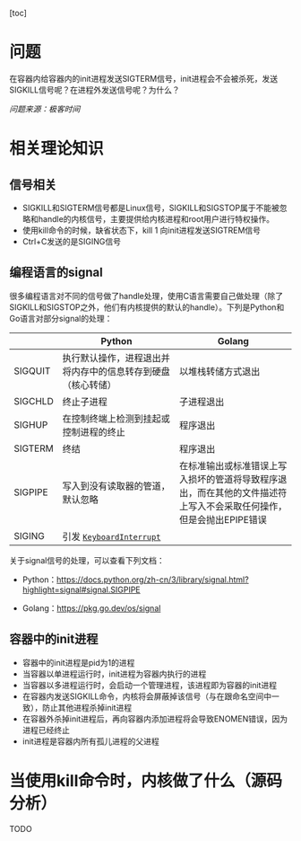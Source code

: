 [toc]

# 问题

在容器内给容器内的init进程发送SIGTERM信号，init进程会不会被杀死，发送SIGKILL信号呢？在进程外发送信号呢？为什么？

*问题来源：极客时间*

# 相关理论知识

## 信号相关

- SIGKILL和SIGTERM信号都是Linux信号，SIGKILL和SIGSTOP属于不能被忽略和handle的内核信号，主要提供给内核进程和root用户进行特权操作。
- 使用kill命令的时候，缺省状态下，kill 1 向init进程发送SIGTREM信号
- Ctrl+C发送的是SIGING信号

## 编程语言的signal

很多编程语言对不同的信号做了handle处理，使用C语言需要自己做处理（除了SIGKILL和SIGSTOP之外，他们有内核提供的默认的handle）。下列是Python和Go语言对部分signal的处理：

|         | Python                                                       | Golang                                                       |
| ------- | ------------------------------------------------------------ | ------------------------------------------------------------ |
| SIGQUIT | 执行默认操作，进程退出并将内存中的信息转存到硬盘（核心转储） | 以堆栈转储方式退出                                           |
| SIGCHLD | 终止子进程                                                   | 子进程退出                                                   |
| SIGHUP  | 在控制终端上检测到挂起或控制进程的终止                       | 程序退出                                                     |
| SIGTERM | 终结                                                         | 程序退出                                                     |
| SIGPIPE | 写入到没有读取器的管道，默认忽略                             | 在标准输出或标准错误上写入损坏的管道将导致程序退出，而在其他的文件描述符上写入不会采取任何操作，但是会抛出EPIPE错误 |
| SIGING  | 引发 [`KeyboardInterrupt`](https://docs.python.org/zh-cn/3/library/exceptions.html#KeyboardInterrupt) |                                                              |

关于signal信号的处理，可以查看下列文档：

- Python：https://docs.python.org/zh-cn/3/library/signal.html?highlight=signal#signal.SIGPIPE

- Golang：https://pkg.go.dev/os/signal

## 容器中的init进程

- 容器中的init进程是pid为1的进程
- 当容器以单进程运行时，init进程为容器内执行的进程
- 当容器以多进程运行时，会启动一个管理进程，该进程即为容器的init进程
- 在容器内发送SIGKILL命令，内核将会屏蔽掉该信号（与在跟命名空间中一致），防止其他进程杀掉init进程
- 在容器外杀掉init进程后，再向容器内添加进程将会导致ENOMEN错误，因为进程已经终止
- init进程是容器内所有孤儿进程的父进程

# 当使用kill命令时，内核做了什么（源码分析）

TODO



